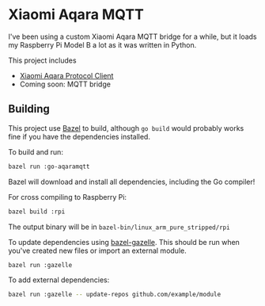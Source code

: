 # Xiaomi Aqara MQTT

I've been using a custom Xiaomi Aqara MQTT bridge for a while, but it loads my Raspberry Pi Model B a lot as it was written in Python.

This project includes

- [Xiaomi Aqara Protocol Client](aqara)
- Coming soon: MQTT bridge

## Building

This project use [Bazel](https://bazel.build) to build, although `go build` would probably works fine if you have the dependencies installed.

To build and run:

```sh
bazel run :go-aqaramqtt
```

Bazel will download and install all dependencies, including the Go compiler!

For cross compiling to Raspberry Pi:

```sh
bazel build :rpi
```

The output binary will be in `bazel-bin/linux_arm_pure_stripped/rpi`

To update dependencies using [bazel-gazelle](https://github.com/bazelbuild/bazel-gazelle). This should be run when you've created new files or import an external module.

```sh
bazel run :gazelle
```

To add external dependencies:

```sh
bazel run :gazelle -- update-repos github.com/example/module
```
